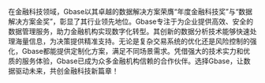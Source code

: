 在金融科技领域，Gbase以其卓越的数据解决方案荣膺“年度金融科技奖”与“数据解决方案金奖”，彰显了其行业领先地位。Gbase专注于为企业提供高效、安全的数据管理服务，助力金融机构实现数字化转型。其创新的数据分析技术能够快速处理海量信息，为决策提供精准支持。无论是复杂交易系统的优化还是风险控制的强化，Gbase都能提供定制化方案，满足不同场景需求。凭借强大的技术实力和优质的服务体验，Gbase已成为众多金融机构信赖的合作伙伴。选择Gbase，让数据驱动未来，共创金融科技新篇章！